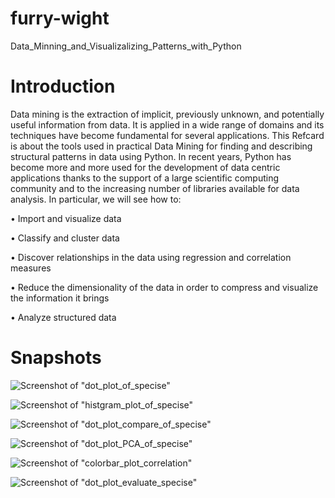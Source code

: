 furry-wight
===========

Data_Minning_and_Visualizalizing_Patterns_with_Python

Introduction
===========

Data mining is the extraction of implicit, previously unknown, and
potentially useful information from data. It is applied in a wide range
of domains and its techniques have become fundamental for several
applications.
This Refcard is about the tools used in practical Data Mining for finding
and describing structural patterns in data using Python. In recent years,
Python has become more and more used for the development of data
centric applications thanks to the support of a large scientific computing
community and to the increasing number of libraries available for data
analysis. In particular, we will see how to:

• Import and visualize data

• Classify and cluster data

• Discover relationships in the data using regression and
correlation measures

• Reduce the dimensionality of the data in order to compress
and visualize the information it brings

• Analyze structured data

Snapshots
===========

![Screenshot of "dot_plot_of_specise"](https://raw.github.com/yangboz/furry-wight/master/snapshots/dot_plot_of_specise.jpg)

![Screenshot of "histgram_plot_of_specise"](https://raw.github.com/yangboz/furry-wight/master/snapshots/histgram_plot_of_specise.jpg)

![Screenshot of "dot_plot_compare_of_specise"](https://raw.github.com/yangboz/furry-wight/master/snapshots/dot_plot_compare_of_specise.jpg)

![Screenshot of "dot_plot_PCA_of_specise"](https://raw.github.com/yangboz/furry-wight/master/snapshots/dot_plot_PCA_of_specise.jpg)

![Screenshot of "colorbar_plot_correlation"](https://raw.github.com/yangboz/furry-wight/master/snapshots/colorbar_plot_correlation.jpg)

![Screenshot of "dot_plot_evaluate_specise"](https://raw.github.com/yangboz/furry-wight/master/snapshots/dot_plot_evaluate_specise.jpg)
